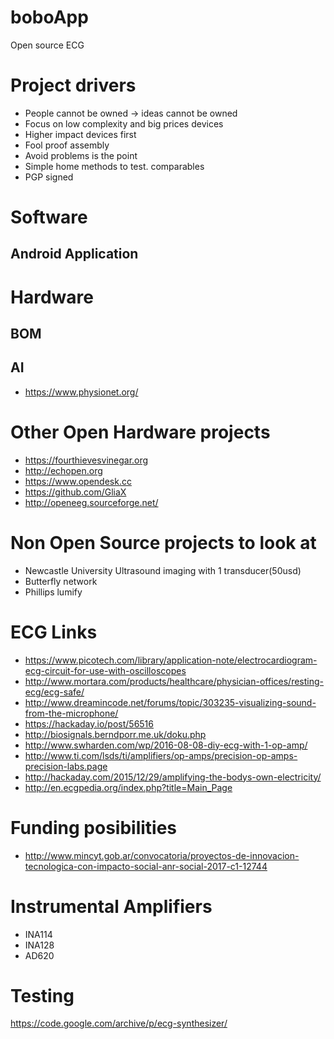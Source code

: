 # boboApp
Open source ECG

# Project drivers

* People cannot be owned -> ideas cannot be owned
* Focus on low complexity and big prices devices
* Higher impact devices first
* Fool proof assembly
* Avoid problems is the point
* Simple home methods to test. comparables
* PGP signed

# Software

## Android Application

# Hardware

## BOM

## AI

* https://www.physionet.org/


# Other Open Hardware projects

* https://fourthievesvinegar.org
* http://echopen.org 
* https://www.opendesk.cc  
* https://github.com/GliaX 
* http://openeeg.sourceforge.net/

# Non Open Source projects to look at

* Newcastle University Ultrasound imaging with 1 transducer(50usd)
* Butterfly network
* Phillips lumify


# ECG Links

* https://www.picotech.com/library/application-note/electrocardiogram-ecg-circuit-for-use-with-oscilloscopes
* http://www.mortara.com/products/healthcare/physician-offices/resting-ecg/ecg-safe/
* http://www.dreamincode.net/forums/topic/303235-visualizing-sound-from-the-microphone/
* https://hackaday.io/post/56516
* http://biosignals.berndporr.me.uk/doku.php
* http://www.swharden.com/wp/2016-08-08-diy-ecg-with-1-op-amp/
* http://www.ti.com/lsds/ti/amplifiers/op-amps/precision-op-amps-precision-labs.page
* http://hackaday.com/2015/12/29/amplifying-the-bodys-own-electricity/
* http://en.ecgpedia.org/index.php?title=Main_Page


# Funding posibilities

* http://www.mincyt.gob.ar/convocatoria/proyectos-de-innovacion-tecnologica-con-impacto-social-anr-social-2017-c1-12744

# Instrumental Amplifiers
* INA114 
* INA128 
* AD620

# Testing

https://code.google.com/archive/p/ecg-synthesizer/
